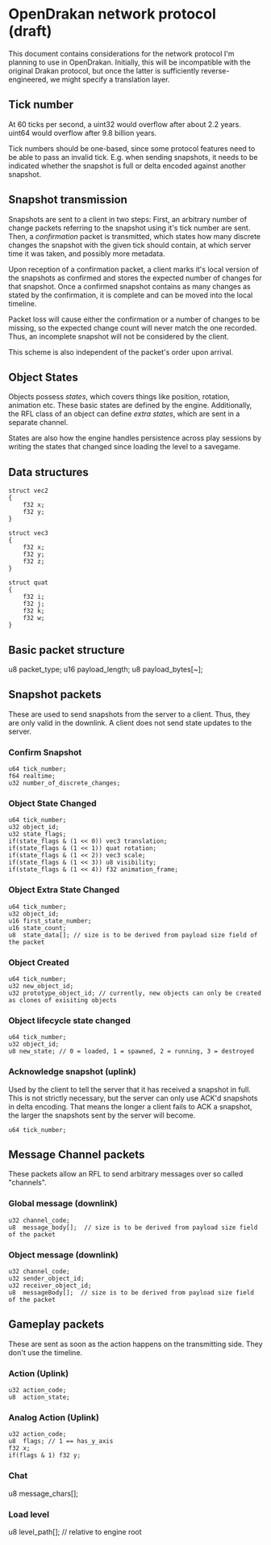 
OpenDrakan network protocol (draft)
===================================

This document contains considerations for the network protocol I'm planning to
use in OpenDrakan. Initially, this will be incompatible with the original Drakan
protocol, but once the latter is sufficiently reverse-engineered, we might
specify a translation layer.

Tick number
-----------
At 60 ticks per second, a uint32 would overflow after about 2.2 years. uint64
would overflow after 9.8 billion years.

Tick numbers should be one-based, since some protocol features need to be able
to pass an invalid tick. E.g. when sending snapshots, it needs to be indicated
whether the snapshot is full or delta encoded against another snapshot.

Snapshot transmission
---------------------
Snapshots are sent to a client in two steps: First, an arbitrary number of
change packets referring to the snapshot using it's tick number are sent. Then,
a *confirmation* packet is transmitted, which states how many discrete changes
the snapshot with the given tick should contain, at which server time it was
taken, and possibly more metadata.

Upon reception of a confirmation packet, a client marks it's local version of
the snapshots as confirmed and stores the expected number of changes for that
snapshot. Once a confirmed snapshot contains as many changes as stated by the
confirmation, it is complete and can be moved into the local timeline.

Packet loss will cause either the confirmation or a number of changes to be
missing, so the expected change count will never match the one recorded. Thus,
an incomplete snapshot will not be considered by the client.

This scheme is also independent of the packet's order upon arrival.

Object States
-------------
Objects possess *states*, which covers things like position, rotation, animation
etc. These basic states are defined by the engine. Additionally, the RFL class
of an object can define *extra states*, which are sent in a separate channel.

States are also how the engine handles persistence across play sessions by
writing the states that changed since loading the level to a savegame.

Data structures
---------------
```
struct vec2
{
    f32 x;
    f32 y;
}

struct vec3
{
    f32 x;
    f32 y;
    f32 z;
}

struct quat
{
    f32 i;
    f32 j;
    f32 k;
    f32 w;
}
```

Basic packet structure
----------------------
u8 packet_type;
u16 payload_length;
u8 payload_bytes[~];

Snapshot packets
----------------
These are used to send snapshots from the server to a client. Thus, they are
only valid in the downlink. A client does not send state updates to the server.

### Confirm Snapshot
```
u64 tick_number;
f64 realtime;
u32 number_of_discrete_changes;
```

### Object State Changed
```
u64 tick_number;
u32 object_id;
u32 state_flags;
if(state_flags & (1 << 0)) vec3 translation;
if(state_flags & (1 << 1)) quat rotation;
if(state_flags & (1 << 2)) vec3 scale;
if(state_flags & (1 << 3)) u8 visibility;
if(state_flags & (1 << 4)) f32 animation_frame;
```

### Object Extra State Changed
```
u64 tick_number;
u32 object_id;
u16 first_state_number;
u16 state_count;
u8  state_data[]; // size is to be derived from payload size field of the packet
```

### Object Created
```
u64 tick_number;
u32 new_object_id;
u32 prototype_object_id; // currently, new objects can only be created as clones of exisiting objects
```

### Object lifecycle state changed
```
u64 tick_number;
u32 object_id;
u8 new_state; // 0 = loaded, 1 = spawned, 2 = running, 3 = destroyed
```

### Acknowledge snapshot (uplink)
Used by the client to tell the server that it has received a snapshot in full.
This is not strictly necessary, but the server can only use ACK'd snapshots in
delta encoding. That means the longer a client fails to ACK a snapshot, the
larger the snapshots sent by the server will become.
```
u64 tick_number;
```

Message Channel packets
-----------------------
These packets allow an RFL to send arbitrary messages over so called "channels".

### Global message (downlink)
```
u32 channel_code;
u8  message_body[];  // size is to be derived from payload size field of the packet
```

### Object message (downlink)
```
u32 channel_code;
u32 sender_object_id;
u32 receiver_object_id;
u8  messageBody[];  // size is to be derived from payload size field of the packet
```

Gameplay packets
----------------
These are sent as soon as the action happens on the transmitting side. They
don't use the timeline.

### Action (Uplink)
```
u32 action_code;
u8  action_state;
```

### Analog Action (Uplink)
```
u32 action_code;
u8  flags; // 1 == has_y_axis
f32 x;
if(flags & 1) f32 y;
```

### Chat
u8 message_chars[];

### Load level
u8 level_path[]; // relative to engine root
